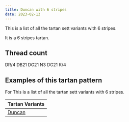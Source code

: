 ```yaml
---
title: Duncan with 6 stripes
date: 2023-02-13
---
```

This is a list of all the tartan sett variants with 6 stripes.

It is a 6 stripes tartan.


## Thread count
DR/4 DB21 DG21 N3 DG21 K/4

## Examples of this tartan pattern
For This is a list of all the tartan sett variants with 6 stripes.

| Tartan Variants |
|---------------|
| [Duncan](/variants/dr/4/db21/dg21/n3/dg21/k/4-db000052-dg11450d-draa0000-k000000-naaaaaa/)||
